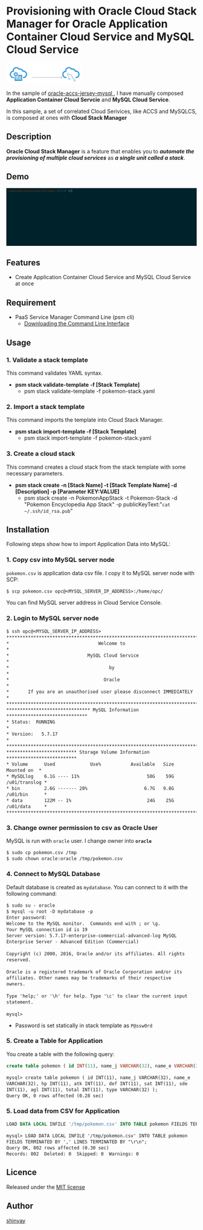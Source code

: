 # Provisioning with Oracle Cloud Stack Manager for Oracle Application Container Cloud Service and MySQL Cloud Service

![](docs/images/accs_with_mysql.png)

In the sample of [oracle-accs-jersey-mysql
](https://github.com/shinyay/oracle-accs-jersey-mysql), I have manually composed **Application Container Cloud Servcie** and **MySQL Cloud Service**.

In this sample, a set of correlated Cloud Serivices, like ACCS and MySQLCS, is composed at ones with **Cloud Stack Manager**

## Description
**Oracle Cloud Stack Manager** is a feature that enables you to ***automate the provisioning of multiple cloud services*** as ***a single unit called a stack***.

## Demo
![](docs/images/stack-for-accs-mysqlcs.gif)

## Features
- Create Application Container Cloud Service and MySQL Cloud Service at once

## Requirement
- PaaS Service Manager Command Line (psm cli)
  - [Downloading the Command Line Interface](https://docs.oracle.com/en/cloud/paas/java-cloud/pscli/downloading-command-line-interface.html)

## Usage
### 1. Validate a stack template
This command validates YAML syntax.

- **psm stack validate-template -f [Stack Template]**
  - psm stack validate-template -f pokemon-stack.yaml

### 2. Import a stack template
This command imports the template into Cloud Stack Manager.

- **psm stack import-template -f [Stack Template]**
  - psm stack import-template -f pokemon-stack.yaml

### 3. Create a cloud stack
This command creates a cloud stack from the stack template with some necessary parameters.

- **psm stack create -n [Stack Name] -t [Stack Template Name] -d [Description] -p [Parameter KEY:VALUE]**
  - psm stack create -n PokemonAppStack -t Pokemon-Stack -d "Pokemon Encyclopedia App Stack" -p publicKeyText:"`cat ~/.ssh/id_rsa.pub`"

## Installation
Following steps show how to import Application Data into MySQL:

### 1. Copy csv into MySQL server node
`pokemon.csv` is application data csv file. I copy it to MySQL server node with SCP:

```
$ scp pokemon.csv opc@<MYSQL_SERVER_IP_ADDRESS>:/home/opc/
```

You can find MySQL server address in Cloud Service Console.

### 2. Login to MySQL server node

```
$ ssh opc@<MYSQL_SERVER_IP_ADDRESS>
********************************************************************************
*                                 Welcome to                                   *
*                             MySQL Cloud Service                              *
*                                     by                                       *
*                                   Oracle                                     *
*       If you are an unauthorised user please disconnect IMMEDIATELY          *
********************************************************************************
******************************* MySQL Information ******************************
* Status:  RUNNING                                                             *
* Version:   5.7.17                                                            *
********************************************************************************
************************** Storage Volume Information **************************
* Volume      Used             Use%           Available   Size     Mounted on  *
* MySQLlog    6.1G ---- 11%                         50G    59G   /u01/translog *
* bin         2.6G ------- 28%                     6.7G   9.8G   /u01/bin      *
* data        122M -- 1%                            24G    25G   /u01/data     *
********************************************************************************
```

### 3. Change owner permission to csv as Oracle User
MySQL is run with `oracle` user. I change owner into **`oracle`**

```
$ sudo cp pokemon.csv /tmp
$ sudo chown oracle:oracle /tmp/pokemon.csv
```

### 4. Connect to MySQL Database
Default database is created as `mydatabase`. You can connect to it with the following command:

```
$ sudo su - oracle
$ mysql -u root -D mydatabase -p
Enter password:
Welcome to the MySQL monitor.  Commands end with ; or \g.
Your MySQL connection id is 19
Server version: 5.7.17-enterprise-commercial-advanced-log MySQL Enterprise Server - Advanced Edition (Commercial)

Copyright (c) 2000, 2016, Oracle and/or its affiliates. All rights reserved.

Oracle is a registered trademark of Oracle Corporation and/or its
affiliates. Other names may be trademarks of their respective
owners.

Type 'help;' or '\h' for help. Type '\c' to clear the current input statement.

mysql>
```

- Password is set statically in stack template as `P@ssw0rd`

### 5. Create a Table for Application
You create a table with the following query:

```sql
create table pokemon ( id INT(11), name_j VARCHAR(32), name_e VARCHAR(32), hp INT(11), atk INT(11), def INT(11), sat INT(11), sde INT(11), agl INT(11), total INT(11), type VARCHAR(32) );
```

```
mysql> create table pokemon ( id INT(11), name_j VARCHAR(32), name_e VARCHAR(32), hp INT(11), atk INT(11), def INT(11), sat INT(11), sde INT(11), agl INT(11), total INT(11), type VARCHAR(32) );
Query OK, 0 rows affected (0.28 sec)
```

### 5. Load data from CSV for Application
```sql  
LOAD DATA LOCAL INFILE '/tmp/pokemon.csv' INTO TABLE pokemon FIELDS TERMINATED BY ',' LINES TERMINATED BY "\r\n";
```

```
mysql> LOAD DATA LOCAL INFILE '/tmp/pokemon.csv' INTO TABLE pokemon FIELDS TERMINATED BY ',' LINES TERMINATED BY "\r\n";
Query OK, 802 rows affected (0.30 sec)
Records: 802  Deleted: 0  Skipped: 0  Warnings: 0
```

## Licence

Released under the [MIT license](https://gist.githubusercontent.com/shinyay/56e54ee4c0e22db8211e05e70a63247e/raw/44f0f4de510b4f2b918fad3c91e0845104092bff/LICENSE)

## Author

[shinyay](https://github.com/shinyay)
